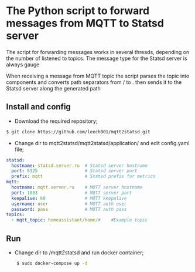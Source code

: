 # The Python script to forward messages from MQTT to Statsd server

The script for forwarding messages works in several threads, depending on the number of listened to topics.
The message type for the Statsd server is always gauge

When receiving a message from MQTT topic the script parses the topic into components and converts path separators from / to . then sends it to the Statsd server along the generated path

## Install and config
- Download the required repository;

```bash
$ git clone https://github.com/leech001/mqtt2statsd.git
```

- Change dir to mqtt2statsd/mqtt2statsd/application/ and edit config.yaml file;

```yaml
statsd:
  hostname: statsd.server.ru  # Statsd server hostname
  port: 8125                  # Statsd server port
  prefix: mqtt                # Statsd prefix for metrics
mqtt:
  hostname: mqtt.server.ru    # MQTT server hostname
  port: 1883                  # MQTT server port
  keepalive: 60               # MQTT keepalive
  username: user              # MQTT auth user
  password: pass              # MQTT auth pass
topics:
  - mqtt_topic: homeassistant/home/#    #Example topic
```

## Run
- Change dir to /mqtt2statsd and run docker container;
```bash
    $ sudo docker-compose up -d
```
